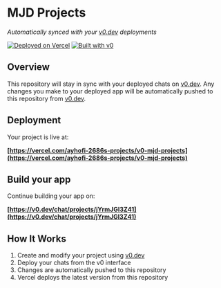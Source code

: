 # MJD Projects

*Automatically synced with your [v0.dev](https://v0.dev) deployments*

[![Deployed on Vercel](https://img.shields.io/badge/Deployed%20on-Vercel-black?style=for-the-badge&logo=vercel)](https://vercel.com/ayhofi-2686s-projects/v0-mjd-projects)
[![Built with v0](https://img.shields.io/badge/Built%20with-v0.dev-black?style=for-the-badge)](https://v0.dev/chat/projects/jYrmJGI3Z41)

## Overview

This repository will stay in sync with your deployed chats on [v0.dev](https://v0.dev).
Any changes you make to your deployed app will be automatically pushed to this repository from [v0.dev](https://v0.dev).

## Deployment

Your project is live at:

**[https://vercel.com/ayhofi-2686s-projects/v0-mjd-projects](https://vercel.com/ayhofi-2686s-projects/v0-mjd-projects)**

## Build your app

Continue building your app on:

**[https://v0.dev/chat/projects/jYrmJGI3Z41](https://v0.dev/chat/projects/jYrmJGI3Z41)**

## How It Works

1. Create and modify your project using [v0.dev](https://v0.dev)
2. Deploy your chats from the v0 interface
3. Changes are automatically pushed to this repository
4. Vercel deploys the latest version from this repository